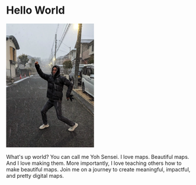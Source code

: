 # Hello World

![Yoh](images/yoh.png)

What's up world? You can call me Yoh Sensei. I love maps. Beautiful maps. And I love making them. More importantly, I love teaching others how to make beautiful maps. Join me on a journey to create meaningful, impactful, and pretty digital maps.
